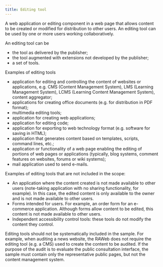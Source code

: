 ```yaml
---
title: Editing tool
---
```


A web application or editing component in a web page that allows content to be created or modified for distribution to other users. An editing tool can be used by one or more users working collaboratively.

An editing tool can be

- the tool as delivered by the publisher;
- the tool augmented with extensions not developed by the publisher;
- a set of tools.

Examples of editing tools

- application for editing and controlling the content of websites or applications, e.g. CMS (Content Management System), LMS (Learning Management System), LCMS (Learning Content Management System), content aggregator;
- applications for creating office documents (e.g. for distribution in PDF format);
- multimedia editing tools;
- application for creating web applications;
- application for editing code;
- application for exporting to web technology format (e.g. software for saving in HTML);
- application that generates content based on templates, scripts, command lines, etc.;
- application or functionality of a web page enabling the editing of portions of web pages or applications (typically, blog systems, comment features on websites, forums or wiki systems);
- mail application used to send e-mails.

Examples of editing tools that are not included in the scope:

- An application where the content created is not made available to other users (note-taking application with no sharing functionality, for example). In this case, the edited content is only available to the owner and is not made available to other users.
- Forms intended for users. For example, an order form for an e-commerce application. Although forms allow content to be edited, this content is not made available to other users.
- Independent accessibility control tools: these tools do not modify the content they control.

Editing tools should not be systematically included in the sample. For example, when auditing a news website, the RAWeb does not require the editing tool (e.g. a CMS) used to create the content to be audited. If the purpose of the audit is to evaluate the public consultation interface, the sample must contain only the representative public pages, but not the content management system.